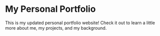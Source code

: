 # My Personal Portfolio
This is my updated personal portfolio website! Check it out to learn a little more about me, my projects, and my background.
